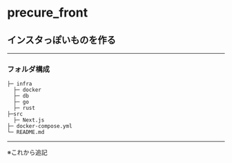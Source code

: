 # precure_front

## インスタっぽいものを作る

---

### フォルダ構成

```
├─ infra
  ├─ docker
  ├─ db
  ├─ go
  ├─ rust
├─src
  ├─ Next.js
├─ docker-compose.yml
└─ README.md
```

---

※これから追記
